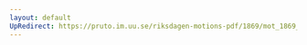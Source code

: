 ```yaml
---
layout: default
UpRedirect: https://pruto.im.uu.se/riksdagen-motions-pdf/1869/mot_1869__ak__180/mot_1869__ak__180-001.pdf
---
```

